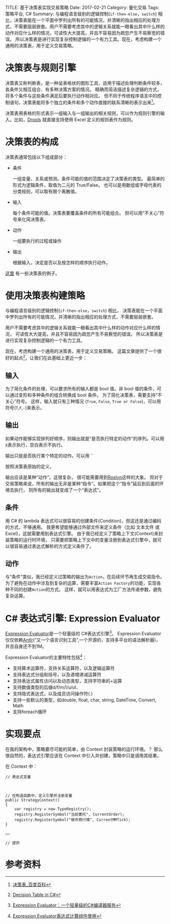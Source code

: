 TITLE: 基于决策表实现交易策略
Date: 2017-02-21
Category: 量化交易
Tags: 策略平台, C#
Summary: 与编程语言级别的逻辑控制(`if-then-else`，`switch`) 相比，决策表能在一个平面中罗列出所有的可能情况，并清晰的指出相应的处理方式，不需要层层嵌套。用户不需要考虑其中的逻辑关系就能一眼看出其中什么样的动作对应什么样的情况，可读性大大提高，并且不容易因为疏忽产生不易察觉的错误。
所以决策表是进行实现复杂控制逻辑的一个有力工具。现在，考虑构建一个通用的决策表，用于定义交易策略。


# 决策表与规则引擎

决策表又称判断表，是一种呈表格状的图形工具，适用于描述处理判断条件较多，各条件又相互组合、有多种决策方案的情况。
精确而简洁描述复杂逻辑的方式，将多个条件与这些条件满足后要执行动作相对应。
但不同于传统程序语言中的控制语句，决策表能将多个独立的条件和多个动作直接的联系清晰的表示出来[^1]。

决策表用表格的形式表示一组输入与一组输出的相关规则，可以作为规则引擎的输入。比如，[Drools](http://drools.org/)
就直接支持使用 Excel 定义的规则表作为规则。

# 决策表的构成

决策表通常包括以下组成部分：

- 条件

  一组变量、关系或预测。条件可能的值的范围决定了决策表的类型。
  最简单的形式为逻辑条件，取值为二元的 True/False。
  也可以是用数组或字母代表的分类规则，可以取有限个离散值。

- 输入

  每个条件可能的值。决策表要覆盖条件的所有可能组合。
  但可以用“不关心”符号来化简决策表。

- 动作

  一组要执行的过程或操作

- 输出

  根据输入，决定是否以及按怎样的顺序执行动作。　


[这里](http://www.cnblogs.com/onlyforcloud/articles/4475370.html)
有一些决策表的例子。


# 使用决策表构建策略

与编程语言级别的逻辑控制(`if-then-else`，`switch`) 相比，
决策表能在一个平面中罗列出所有的可能情况，并清晰的指出相应的处理方式，不需要层层嵌套。

用户不需要考虑其中的逻辑关系就能一眼看出其中什么样的动作对应什么样的情况，
可读性大大提高，并且不容易因为疏忽产生不易察觉的错误。
所以决策表是进行实现复杂控制逻辑的一个有力工具。

现在，考虑构建一个通用的决策表，用于定义交易策略。
这篇文章提供了一个很好的起点[^2]，让我们在此基础上更近一步：


## 输入

   为了简化条件的处理，可以要求所有的输入都是 bool 值。非 bool 值的条件，可以通过变形和多种条件的组合转换成 bool 条件。
   为了简化决策表，需要支持"不关心"符号。
   这样，输入就只有三种情况 (`True`, `False`, `True or False`)，可以用符号(`T`,`F`,`-`)来表示。

## 输出

   如果动作能够实现排列好顺序，则输出就是“是否执行特定的动作”的序列。可以用`X`表示执行，空白表示不执行。

   输出只是是否执行某个特定的动作。可以用 ``

   按照决策表原始的定义，

   输出应该是某种“动作”。这很复杂，
   很可能需要用到[Roslyn](https://github.com/dotnet/roslyn)这样的大象。
   但对于交易策略来说，所有的输出无非是某种“指令”。如果把这个“指令”延后到后面的环境去执行，
   则所有的输出就变成了一个“表达式”。

## 条件

   用 C# 的 lambda 表达式可以很容易的创建条件(Condition)，但这还是通过编码的方式，不够通用。
   我更希望能够通过外部文件来定义条件（比如 文本文件 或 Excel)，这就需要用到表达式引擎。
   由于我已经定义了策略上下文(Context)来封装策略的运行时环境，
   只需要把策略上下文中的变量注册到表达式引擎中，就可以很容易通过表达式解析的方式定义条件了。

## 动作

   与“条件”类似，我已经定义过策略的输出为`Action`，在后续环节再生成交易指令。
   为了避免在动作中涉及到复杂的运算，需要丰富`Action Factory`的功能，实现各种不同的创建`Action`的方式。
   这样，就可以用表达式为工厂方法传递参数，避免复杂运算。

# C# 表达式引擎: Expression Evaluator

[Expression Evaluator](https://github.com/RupertAvery/csharpeval)是一个轻量级的 C#表达式引擎[^3]。
Expression Evaluator仅仅依赖[Antlr](www.antlr.org)(“又一个语言识别工具”,一个开源的，支持多平台的语法解析器)，
并且自身还不到1M。

Expression Evaluator的主要特性包括[^4]：

- 支持算术运算符，支持关系运算符，以及逻辑运算符
- 支持表达式分组和括号，以及递增递减运算符
- 支持表达式属性访问以及动态类型，支持字符串的+运算
- 支持数值类型的后缀d/f/m/l/u/ul、
- 支持隐式表达式，以及成员访问操作符(.)
- 支持一些默认的类型，如double, float, char, string, DateTime, Convert, Math
- 支持foreach循环

# 实现要点

在我的架构中，策略要尽可能的简单，由 Context 封装策略的运行环境。？
那么很自然的，表达式引擎应该在 Context 中引入并创建，策略中只是调用其结果。

在 Context 中：

```
// 表达式变量



// 在构造函数中，定义引擎并注册变量
public StrategyContext()
{
    var registry = new TypeRegistry();
    registry.RegisterSymbol("当前委托", CurrentOrder);
    registry.RegisterSymbol("做市商行情", CurrentMMTick);
}

……

// 提供

```

# 参考资料

[^1]: [决策表_百度百科](http://baike.baidu.com/subview/1448115/1448115.htm)
[^2]: [Decision Table in C#](http://lukevoss.com/blog/post/2008/09/Decision-Table-in-C.aspx)
[^3]: [Expression Evaluator：一个轻量级的C#编译器服务](http://www.infoq.com/cn/news/2014/05/Expression-Evaluator)
[^4]: [Expression Evaluator表达式计算组件使用](http://www.cnblogs.com/asxinyu/p/dotnet_Opensource_project_Expression_Evaluator.html)
